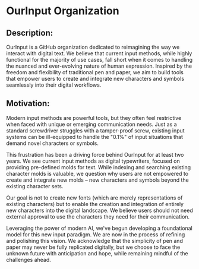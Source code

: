 # OurInput Organization

## Description:

OurInput is a GitHub organization dedicated to reimagining the way we interact with digital text. We believe that current input methods, while highly functional for the majority of use cases, fall short when it comes to handling the nuanced and ever-evolving nature of human expression. Inspired by the freedom and flexibility of traditional pen and paper, we aim to build tools that empower users to create and integrate new characters and symbols seamlessly into their digital workflows.

## Motivation:

Modern input methods are powerful tools, but they often feel restrictive when faced with unique or emerging communication needs. Just as a standard screwdriver struggles with a tamper-proof screw, existing input systems can be ill-equipped to handle the "0.1%" of input situations that demand novel characters or symbols.

This frustration has been a driving force behind OurInput for at least two years. We see current input methods as digital typewriters, focused on providing pre-defined molds for text. While indexing and searching existing character molds is valuable, we question why users are not empowered to create and integrate new molds – new characters and symbols beyond the existing character sets.

Our goal is not to create new fonts (which are merely representations of existing characters) but to enable the creation and integration of entirely new characters into the digital landscape. We believe users should not need external approval to use the characters they need for their communication.

Leveraging the power of modern AI, we've begun developing a foundational model for this new input paradigm. We are now in the process of refining and polishing this vision. We acknowledge that the simplicity of pen and paper may never be fully replicated digitally, but we choose to face the unknown future with anticipation and hope, while remaining mindful of the challenges ahead.
